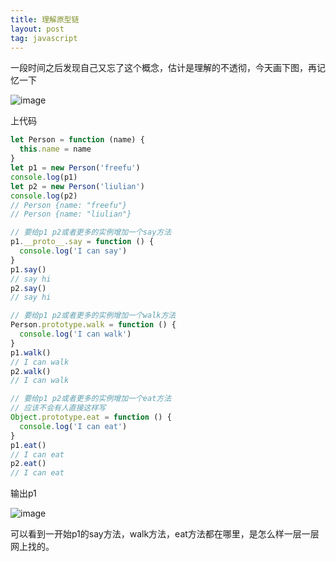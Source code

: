 ```yaml
---
title: 理解原型链
layout: post
tag: javascript
---
```

一段时间之后发现自己又忘了这个概念，估计是理解的不透彻，今天画下图，再记忆一下

<!--more-->

![image](http://static.guobaoyoo.com/img/blog/prototype.png)

上代码

```javascript
let Person = function (name) {
  this.name = name
}
let p1 = new Person('freefu')
console.log(p1)
let p2 = new Person('liulian')
console.log(p2)
// Person {name: "freefu"}
// Person {name: "liulian"}

// 要给p1 p2或者更多的实例增加一个say方法
p1.__proto__.say = function () {
  console.log('I can say')
}
p1.say()
// say hi
p2.say()
// say hi

// 要给p1 p2或者更多的实例增加一个walk方法
Person.prototype.walk = function () {
  console.log('I can walk')
}
p1.walk()
// I can walk
p2.walk()
// I can walk

// 要给p1 p2或者更多的实例增加一个eat方法
// 应该不会有人直接这样写
Object.prototype.eat = function () {
  console.log('I can eat')
}
p1.eat()
// I can eat
p2.eat()
// I can eat
```

输出p1

![image](http://static.guobaoyoo.com/img/blog/proto-p1.png)

可以看到一开始p1的say方法，walk方法，eat方法都在哪里，是怎么样一层一层网上找的。